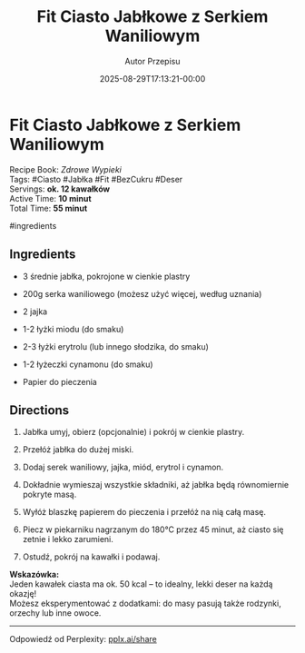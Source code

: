 ﻿---
draft: true
title: "Fit Ciasto Jabłkowe z Serkiem Waniliowym"
author: "Autor Przepisu"
recipe_image: images/recipe-headers/default.avif
date: 2025-08-29T17:13:21-00:00
categories: ["do-kategoryzacji"]
tags: ["draft"]
tagline: "Przepis do sformatowania"
servings: 4
prep_time: 15
cook: true
cook_time: 30
calories: 300
protein: 20
fat: 10
carbohydrate: 25
link: https://www.youtube.com/shorts/odDaQ8VTgJs
---
# Fit Ciasto Jabłkowe z Serkiem Waniliowym

Recipe Book: _Zdrowe Wypieki_  
Tags: #Ciasto #Jabłka #Fit #BezCukru #Deser  
Servings: **ok. 12 kawałków**  
Active Time: **10 minut**  
Total Time: **55 minut**

#ingredients

## Ingredients

-  3 średnie jabłka, pokrojone w cienkie plastry
    
-  200g serka waniliowego (możesz użyć więcej, według uznania)
    
-  2 jajka
    
-  1-2 łyżki miodu (do smaku)
    
-  2-3 łyżki erytrolu (lub innego słodzika, do smaku)
    
-  1-2 łyżeczki cynamonu (do smaku)
    
-  Papier do pieczenia
    

## Directions

1. Jabłka umyj, obierz (opcjonalnie) i pokrój w cienkie plastry.
    
2. Przełóż jabłka do dużej miski.
    
3. Dodaj serek waniliowy, jajka, miód, erytrol i cynamon.
    
4. Dokładnie wymieszaj wszystkie składniki, aż jabłka będą równomiernie pokryte masą.
    
5. Wyłóż blaszkę papierem do pieczenia i przełóż na nią całą masę.
    
6. Piecz w piekarniku nagrzanym do 180°C przez 45 minut, aż ciasto się zetnie i lekko zarumieni.
    
7. Ostudź, pokrój na kawałki i podawaj.
    

**Wskazówka:**  
Jeden kawałek ciasta ma ok. 50 kcal – to idealny, lekki deser na każdą okazję!  
Możesz eksperymentować z dodatkami: do masy pasują także rodzynki, orzechy lub inne owoce.

---

Odpowiedź od Perplexity: [pplx.ai/share](https://www.perplexity.ai/search/pplx.ai/share)